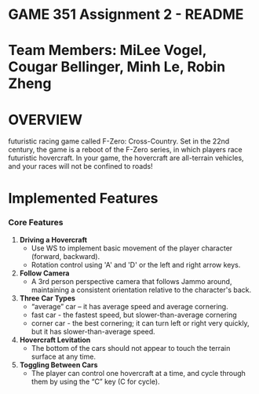 # GAME 351 Assignment 2 - README
# Team Members: MiLee Vogel, Cougar Bellinger, Minh Le, Robin Zheng
# OVERVIEW
futuristic racing game called F-Zero: Cross-Country. Set in the 22nd century, the game is a reboot of the F-Zero series, in which players race futuristic hovercraft. In your game, the hovercraft are all-terrain vehicles, and your races will not be confined to roads! 
# Implemented Features
### Core Features
1. **Driving a Hovercraft**
   - Use WS to implement basic movement of the player character (forward, backward).
   - Rotation control using 'A' and 'D' or the left and right arrow keys.
2. **Follow Camera**
   - A 3rd person perspective camera that follows Jammo around, maintaining a consistent orientation relative to the character's back.
3. **Three Car Types**
   - “average” car – it has average speed and average cornering.
   - fast car - the fastest speed, but slower-than-average cornering
   - corner car - the best cornering; it can turn left or right very quickly, but it has slower-than-average speed.
4. **Hovercraft Levitation**
   - The bottom of the cars should not appear to touch the terrain surface at any time.
5. **Toggling Between Cars**
   - The player can control one hovercraft at a time, and cycle through them by using the “C” key (C for cycle).

